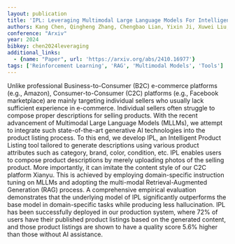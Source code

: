 ```yaml
---
layout: publication
title: 'IPL: Leveraging Multimodal Large Language Models For Intelligent Product Listing'
authors: Kang Chen, Qingheng Zhang, Chengbao Lian, Yixin Ji, Xuwei Liu, Shuguang Han, Guoqiang Wu, Fei Huang, Jufeng Chen
conference: "Arxiv"
year: 2024
bibkey: chen2024leveraging
additional_links:
  - {name: "Paper", url: 'https://arxiv.org/abs/2410.16977'}
tags: ['Reinforcement Learning', 'RAG', 'Multimodal Models', 'Tools']
---
```

Unlike professional Business-to-Consumer (B2C) e-commerce platforms (e.g.,
Amazon), Consumer-to-Consumer (C2C) platforms (e.g., Facebook marketplace) are
mainly targeting individual sellers who usually lack sufficient experience in
e-commerce. Individual sellers often struggle to compose proper descriptions
for selling products. With the recent advancement of Multimodal Large Language
Models (MLLMs), we attempt to integrate such state-of-the-art generative AI
technologies into the product listing process. To this end, we develop IPL, an
Intelligent Product Listing tool tailored to generate descriptions using
various product attributes such as category, brand, color, condition, etc. IPL
enables users to compose product descriptions by merely uploading photos of the
selling product. More importantly, it can imitate the content style of our C2C
platform Xianyu. This is achieved by employing domain-specific instruction
tuning on MLLMs and adopting the multi-modal Retrieval-Augmented Generation
(RAG) process. A comprehensive empirical evaluation demonstrates that the
underlying model of IPL significantly outperforms the base model in
domain-specific tasks while producing less hallucination. IPL has been
successfully deployed in our production system, where 72% of users have their
published product listings based on the generated content, and those product
listings are shown to have a quality score 5.6% higher than those without AI
assistance.
